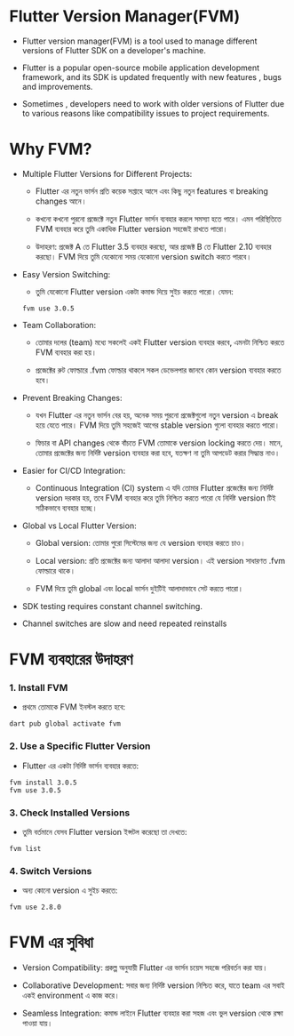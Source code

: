 
# Flutter Version Manager(FVM)


- Flutter version manager(FVM) is a tool used to manage different versions of Flutter SDK on a developer's machine.

- Flutter is a popular open-source mobile application development framework, and its SDK is updated frequently with new features , bugs and improvements. 

- Sometimes , developers need to work with older versions of Flutter due to various reasons like compatibility issues to project requirements.


# Why FVM?

 - Multiple Flutter Versions for Different Projects:
      - Flutter এর নতুন ভার্সন প্রতি কয়েক সপ্তাহে আসে এবং কিছু নতুন features বা breaking changes আনে।

      - কখনো কখনো পুরনো প্রজেক্টে নতুন Flutter ভার্সন ব্যবহার করলে সমস্যা হতে পারে। এমন পরিস্থিতিতে FVM ব্যবহার করে তুমি একাধিক Flutter version সহজেই রাখতে পারো।

      - উদাহরণ:
      প্রজেক্ট A তে Flutter 3.5 ব্যবহার করছো, আর প্রজেক্ট B তে Flutter 2.10 ব্যবহার করছো। FVM দিয়ে তুমি যেকোনো সময় যেকোনো version switch করতে পারবে।
 - Easy Version Switching:
     - তুমি যেকোনো Flutter version একটা কমান্ড দিয়ে সুইচ করতে পারো। যেমন:
     ```
     fvm use 3.0.5

     ```
- Team Collaboration:
     - তোমার দলের (team) মধ্যে সকলেই একই Flutter version ব্যবহার করবে, এমনটা নিশ্চিত করতে FVM ব্যবহার করা হয়।

     - প্রজেক্টের রুট ফোল্ডারে .fvm ফোল্ডার থাকলে সকল ডেভেলপার জানবে কোন version ব্যবহার করতে হবে।

- Prevent Breaking Changes:
     - যখন Flutter এর নতুন ভার্সন বের হয়, অনেক সময় পুরনো প্রজেক্টগুলো নতুন version এ break হয়ে যেতে পারে। FVM দিয়ে তুমি সহজেই আগের stable version গুলো ব্যবহার করতে পারো।

     - ফিচার বা API changes থেকে বাঁচতে FVM তোমাকে version locking করতে দেয়। মানে, তোমার প্রজেক্টের জন্য নির্দিষ্ট version ব্যবহার করা হবে, যতক্ষণ না তুমি আপডেট করার সিদ্ধান্ত নাও।

- Easier for CI/CD Integration: 
     - Continuous Integration (CI) system এ যদি তোমার Flutter প্রজেক্টের জন্য নির্দিষ্ট version দরকার হয়, তবে FVM ব্যবহার করে তুমি নিশ্চিত করতে পারো যে নির্দিষ্ট version টিই সঠিকভাবে ব্যবহার হচ্ছে।

- Global vs Local Flutter Version:
     - Global version: তোমার পুরো সিস্টেমের জন্য যে version ব্যবহার করতে চাও।

     - Local version: প্রতি প্রজেক্টের জন্য আলাদা আলাদা version। এই version সাধারণত .fvm ফোল্ডারে থাকে।

     - FVM দিয়ে তুমি global এবং local ভার্সন দুইটিই আলাদাভাবে সেট করতে পারো।

- SDK testing requires constant channel switching.

- Channel switches are slow and need repeated reinstalls





# FVM  ব্যবহারের উদাহরণ

### 1. Install FVM 
   - প্রথমে তোমাকে FVM ইনস্টল করতে হবে:

   ```
   dart pub global activate fvm

   ```

### 2. Use a Specific Flutter Version 

  - Flutter এর একটা নির্দিষ্ট ভার্সন ব্যবহার করতে:

  ```
  fvm install 3.0.5
  fvm use 3.0.5

  ```

### 3. Check Installed Versions

  - তুমি বর্তমানে যেসব Flutter version ইন্সটল করেছো তা দেখতে:

  ```
  fvm list

  ```

### 4. Switch Versions 

  - অন্য কোনো version এ সুইচ করতে:

  ```
  fvm use 2.8.0

  ```




# FVM  এর সুবিধা

 - Version Compatibility: প্রকল্প অনুযায়ী Flutter এর ভার্সন চয়েস সহজে পরিবর্তন করা যায়।

 - Collaborative Development: সবার জন্য নির্দিষ্ট version নিশ্চিত করে, যাতে team এর সবাই একই environment এ কাজ করে।

 -  Seamless Integration: কমান্ড লাইনে Flutter ব্যবহার করা সহজ এবং ভুল version থেকে রক্ষা পাওয়া যায়।



